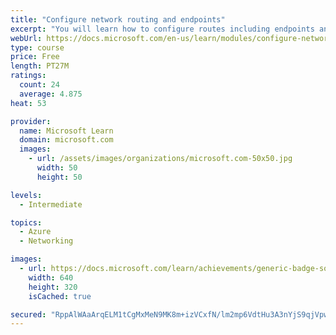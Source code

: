 ```yaml
---
title: "Configure network routing and endpoints"
excerpt: "You will learn how to configure routes including endpoints and private links."
webUrl: https://docs.microsoft.com/en-us/learn/modules/configure-network-routing-endpoints/
type: course
price: Free
length: PT27M
ratings:
  count: 24
  average: 4.875
heat: 53

provider:
  name: Microsoft Learn
  domain: microsoft.com
  images:
    - url: /assets/images/organizations/microsoft.com-50x50.jpg
      width: 50
      height: 50

levels:
  - Intermediate

topics:
  - Azure
  - Networking

images:
  - url: https://docs.microsoft.com/learn/achievements/generic-badge-social.png
    width: 640
    height: 320
    isCached: true

secured: "RppAlWAaArqELM1tCgMxMeN9MK8m+izVCxfN/lm2mp6VdtHu3A3nYjS9qjVpwfDd5KPyMBMoAVCIeiLYsrsfg/Au7ArWFMBX0qeTgz2C3OUJVQajYw2AtWPQFt9gm7bA+HH3FjtvgNF85pS5vdsaAAqwdEHZTJfwh9NWhzGwVVT70Bl/RMD+uLNwREgydTZLyAHTGmfQkWOedqkpMKdLbLImKwkOLjodlpT3b+TzhLO9tuU0GdIJ6Q47MqXPNmLaLDZ5I1r2tMHk9FIkUXdj6z3zTWgIBcTuAdGrg9U4eIxcuqkxI4PJF/2S7YRtgCBjEv5WHNG8jGw0+fcAyYn4MAvfmc9ur9nu/P82L0bT1UVP8zh/ftaq1s4CqEyM7QNaNGZaW4SZJlg/oB7UDkEDWz+hgICAxtj/AzrYmcTeF2M=;bcOwYTiz05PhrAdSAo3IcA=="
---
```


